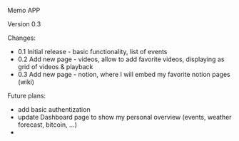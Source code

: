 Memo APP

Version 0.3

Changes:
- 0.1 Initial release - basic functionality, list of events
- 0.2 Add new page - videos, allow to add favorite videos, displaying as grid of videos & playback
- 0.3 Add new page - notion, where I will embed my favorite notion pages (wiki)

Future plans:
- add basic authentization
- update Dashboard page to show my personal overview (events, weather forecast, bitcoin, ...)
- 
